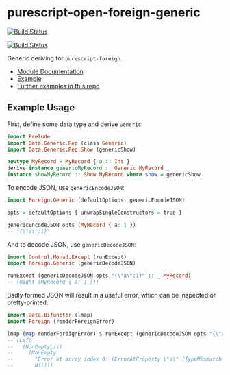 # purescript-open-foreign-generic

[![Build Status](https://github.com/paf31/purescript-foreign-generic/actions/workflows/ci.yml/badge.svg)](https://github.com/paf31/purescript-foreign-generic/actions/workflows/ci.yml)

[![Build Status](https://travis-ci.org/paf31/purescript-foreign-generic.svg?branch=master)](https://travis-ci.org/paf31/purescript-foreign-generic)

Generic deriving for `purescript-foreign`.

- [Module Documentation](generated-docs/Foreign/Generic.md)
- [Example](test/Main.purs)
- [Further examples in this repo](https://github.com/justinwoo/purescript-howto-foreign-generic)

## Example Usage

First, define some data type and derive `Generic`:

```purescript
import Prelude
import Data.Generic.Rep (class Generic)
import Data.Generic.Rep.Show (genericShow)

newtype MyRecord = MyRecord { a :: Int }
derive instance genericMyRecord :: Generic MyRecord _
instance showMyRecord :: Show MyRecord where show = genericShow
```

To encode JSON, use `genericEncodeJSON`:

```purescript
import Foreign.Generic (defaultOptions, genericEncodeJSON)

opts = defaultOptions { unwrapSingleConstructors = true }

genericEncodeJSON opts (MyRecord { a: 1 })
-- "{\"a\":1}"
```

And to decode JSON, use `genericDecodeJSON`:

```purescript
import Control.Monad.Except (runExcept)
import Foreign.Generic (genericDecodeJSON)

runExcept (genericDecodeJSON opts "{\"a\":1}" :: _ MyRecord)
-- (Right (MyRecord { a: 1 }))
```

Badly formed JSON will result in a useful error, which can be inspected or pretty-printed:

```purescript
import Data.Bifunctor (lmap)
import Foreign (renderForeignError)

lmap (map renderForeignError) $ runExcept (genericDecodeJSON opts "{\"a\":\"abc\"}" :: _ MyRecord)
-- (Left
--   (NonEmptyList
--     (NonEmpty
--       "Error at array index 0: (ErrorAtProperty \"a\" (TypeMismatch \"Int\" \"String\"))"
--       Nil)))
```
